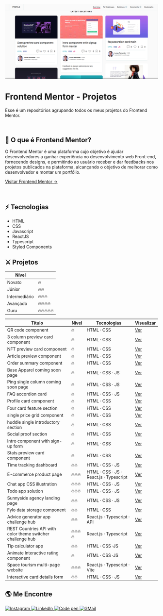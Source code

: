 <p align="center">
<img src="./docs/images/main.png" alt="screenshot do perfil de projetos no Frontendmentor">
</p>

# Frontend Mentor - Projetos

Esse é um repositórios agrupando todos os meus projetos do Frontend Mentor.

<br />

## 🍃 O que é Frontend Mentor?

O Frontend Mentor é uma plataforma cujo objetivo é ajudar desenvolvedores a ganhar experiência
no desenvolvimento web Front-end, fornecendo designs, e permitindo ao usuário receber e dar feedbacks nos projetos publicados na plataforma, alcançando o objetivo de melhorar como desenvolvedor e montar um portfólio.

<a href="https://www.frontendmentor.io/" target="_blank">Visitar Frontend Mentor →</a>

<br />

## ⚡ Tecnologias

- HTML
- CSS
- Javascript
- ReactJS
- Typescript
- Styled Components

## ⚔️ Projetos

| Nível         |            |
| ------------- | ---------- |
| Novato        | 🔥         |
| Júnior        | 🔥🔥       |
| Intermediário | 🔥🔥🔥     |
| Avançado      | 🔥🔥🔥🔥   |
| Guru          | 🔥🔥🔥🔥🔥 |

| Titulo                                                     | Nível    | Tecnologias                             | Visualizar                                                                                                             |
| ---------------------------------------------------------- | -------- | --------------------------------------- | ---------------------------------------------------------------------------------------------------------------------- |
| QR code component                                          | 🔥       | HTML · CSS                              | <a href="https://lucasfernandodev.github.io/frontendmentor/challenges/qr-code-component-main/">Ver</a>                 |
| 3 column preview card component                            | 🔥       | HTML · CSS                              | <a href="https://lucasfernandodev.github.io/frontendmentor/challenges/3-column-preview-card-component-main/">Ver</a>   |
| NFT preview card component                                 | 🔥       | HTML · CSS                              | <a href="https://lucasfernandodev.github.io/frontendmentor/challenges/nft-preview-card-component-main">Ver</a>         |
| Article preview component                                  | 🔥       | HTML · CSS                              | <a href="https://lucasfernandodev.github.io/frontendmentor/challenges/article-preview-component-master">Ver</a>        |
| Order summary component                                    | 🔥       | HTML · CSS                              | <a href="https://lucasfernandodev.github.io/frontendmentor/challenges/order-summary-component-main">Ver</a>            |
| Base Apparel coming soon page                              | 🔥       | HTML · CSS · JS                         | <a href="https://lucasfernandodev.github.io/frontendmentor/challenges/base-apparel">Ver</a>                            |
| Ping single column coming soon page                        | 🔥       | HTML · CSS · JS                         | <a href="https://lucasfernandodev.github.io/frontendmentor/challenges/single-price-grid-component-master">Ver</a>      |
| FAQ accordion card                                         | 🔥       | HTML · CSS · JS                         | <a href="https://lucasfernandodev.github.io/frontendmentor/challenges/faq-accordion-card">Ver</a>                      |
| Profile card component                                     | 🔥       | HTML · CSS                              | <a href="https://lucasfernandodev.github.io/frontendmentor/challenges/profile-card">Ver</a>                            |
| Four card feature section                                  | 🔥       | HTML · CSS                              | <a href="https://lucasfernandodev.github.io/frontendmentor/challenges/four-card-feature-section-master ">Ver</a>       |
| single price grid component                                | 🔥       | HTML · CSS                              | <a href="https://lucasfernandodev.github.io/frontendmentor/challenges/single-price-grid-component-master">Ver</a>      |
| huddle single introductory section                         | 🔥       | HTML · CSS                              | <a href="https://lucasfernandodev.github.io/frontendmentor/challenges/huddle-single-introductory-section">Ver</a>      |
| Social proof section                                       | 🔥       | HTML · CSS                              | <a href="https://lucasfernandodev.github.io/frontendmentor/challenges/social-proof-section-master">Ver</a>             |
| Intro component with sign-up form                          | 🔥       | HTML · CSS                              | <a href="https://lucasfernandodev.github.io/frontendmentor/challenges/intro-component-with-signup-form-master">Ver</a> |
| Stats preview card component                               | 🔥       | HTML · CSS                              | <a href="https://lucasfernandodev.github.io/frontendmentor/challenges/stats-preview-card">Ver</a>                      |
| Time tracking dashboard                                    | 🔥🔥     | HTML · CSS · JS                         | <a href="https://lucasfernandodev.github.io/frontendmentor/challenges/time-tracking-dashboard-main">Ver</a>            |
| E-commerce product page                                    | 🔥🔥🔥   | HTML · CSS · JS · React.js · Typescript | <a href="https://sneakears.netlify.app">Ver</a>                                                                        |
| Chat app CSS illustration                                  | 🔥🔥🔥   | HTML · CSS · JS                         | <a href="https://lucasfernandodev.github.io/frontendmentor/challenges/chat-app-css-illustration-master/">Ver</a>       |
| Todo app solution                                          | 🔥🔥🔥   | HTML · CSS · JS                         | <a href="https://lucasfernandodev.github.io/frontendmentor/challenges/todo-app-main/">Ver</a>                          |
| Sunnyside agency landing page                              | 🔥🔥     | HTML · CSS · JS                         | <a href="https://lucasfernandodev.github.io/frontendmentor/challenges/sunnyside-agency-landing-page-main/">Ver</a>     |
| Fylo data storage component                                | 🔥🔥     | HTML · CSS                              | <a href="https://lucasfernandodev.github.io/frontendmentor/challenges/fylo-data-storage-component-master">Ver</a>      |
| Advice generator app challenge hub                         | 🔥🔥     | React.js · Typescript · API             | <a href="https://lucasfernandodev-adviceapi.netlify.app/">Ver</a>                                                      |
| REST Countries API with color theme switcher challenge hub | 🔥🔥🔥🔥 | React.js · Typescript                   | <a href="https://frontendmentor-lucasfernandodev.vercel.app/">Ver</a>                                                  |
| Tip calculator app                                         | 🔥🔥     | HTML · CSS ·JS                          | <a href="https://lucasfernandodev.github.io/frontendmentor/challenges/tip-calculator-app-main/">Ver</a>                |
| Animate Interactive rating component                       | 🔥       | HTML · CSS ·JS                          | <a href="https://lucasfernandodev.github.io/frontendmentor/challenges/interactive-rating-component-main/">Ver</a>      |
| Space tourism multi-page website                           | 🔥🔥🔥   | React.js · Typescript · Vite            | <a href="https://lucasfernandodev.github.io/spacetravel/">Ver</a>   |
| Interactive card details form | 🔥🔥 | HTML · CSS · JS | <a href="https://lucasfernandodev.github.io/frontendmentor/challenges/interactive-card-details-form-main/">Ver</a>

## 🌎 Me Encontre

<a href="https://www.instagram.com/lucasfernando.dev/" target="_blank">
  <img src="https://img.shields.io/badge/Instagram-E4405F?style=for-the-badge&logo=instagram&logoColor=white" alt="Instagram"/>
</a>
<a href="https://www.linkedin.com/in/frontlucasfernandodev/" target="_blank">
  <img src="https://img.shields.io/badge/LinkedIn-0077B5?style=for-the-badge&logo=linkedin&logoColor=white" alt="LinkedIn"/>
</a>
<a href="https://codepen.io/lucasfernandodev" target="_blank">
  <img src="https://img.shields.io/badge/Codepen-000000?style=for-the-badge&logo=codepen&logoColor=white" alt="Code pen"/>
</a>
<a href="mailto:lucasfernando.dev@gmail.com" target="_blank">
  <img src="https://img.shields.io/badge/Gmail-D14836?style=for-the-badge&logo=gmail&logoColor=white" alt="GMail"/>
</a>
